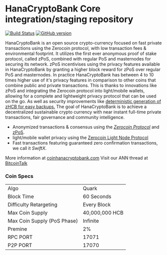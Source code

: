 HanaCryptoBank Core integration/staging repository
=====================================

[![Build Status](https://travis-ci.org/HanaCryptoBank-Project/HanaCryptoBank.svg?branch=master)](https://travis-ci.org/HanaCryptoBank-Project/HanaCryptoBank) [![GitHub version](https://badge.fury.io/gh/HanaCryptoBank-Project%2FHanaCryptoBank.svg)](https://badge.fury.io/gh/HanaCryptoBank-Project%2FHanaCryptoBank)

HanaCryptoBank is an open source crypto-currency focused on fast private transactions using the Zerocoin protocol, with low transaction fees & environmental footprint.  It utilizes the first ever anonymous proof of stake protocol, called zPoS, combined with regular PoS and masternodes for securing its network. zPoS incentivises using the privacy features available in HanaCryptoBank by granting a higher block reward for zPoS over regular PoS and masternodes. In practice HanaCryptoBank has between 4 to 10 times higher use of it's privacy features in comparison to other coins that combine public and private transactions. This is thanks to innovations like zPoS and integrating the Zerocoin protocol into light/mobile wallets, allowing for a complete and lightweight privacy protocol that can be used on the go. As well as security improvements like [deterministic generation of zHCB for easy backups.](https://www.reddit.com/r/hanacryptobank/comments/8gbjf7/how_to_use_deterministic_zerocoin_generation/)
The goal of HanaCryptoBank is to achieve a decentralized sustainable crypto currency with near instant full-time private transactions, fair governance and community intelligence.
- Anonymized transactions & consensus using the [_Zerocoin Protocol_](http://www.hanacryptobank.org/zpiv) and [zPoS](https://hanacryptobank.org/zpos/).
- light/mobile wallet privacy using the [Zerocoin Light Node Protocol](https://hanacryptobank.org/wp-content/uploads/2018/11/Zerocoin_Light_Node_Protocol.pdf)
- Fast transactions featuring guaranteed zero confirmation transactions, we call it _SwiftX_.

More information at [coinhanacryptobank.com](http://hanacryptobank.com) Visit our ANN thread at [BitcoinTalk](http://www.bitcointalk.org/index.php?)

### Coin Specs
<table>
<tr><td>Algo</td><td>Quark</td></tr>
<tr><td>Block Time</td><td>60 Seconds</td></tr>
<tr><td>Difficulty Retargeting</td><td>Every Block</td></tr>
<tr><td>Max Coin Supply</td><td>40,000,000 HCB</td></tr>
<tr><td>Max Coin Supply (PoS Phase)</td><td>Infinite</td></tr>
<tr><td>Premine</td><td>2%</td></tr>
<tr><td>RPC PORT</td><td>17071</td></tr>
<tr><td>P2P PORT</td><td>17070</td></tr>
</table>
